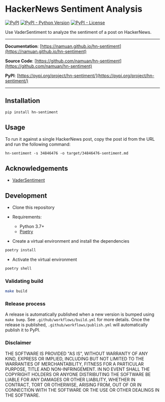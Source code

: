 # HackerNews Sentiment Analysis

[![PyPI](https://img.shields.io/pypi/v/hn-sentiment?style=flat-square)](https://pypi.python.org/pypi/hn-sentiment/)
[![PyPI - Python Version](https://img.shields.io/pypi/pyversions/hn-sentiment?style=flat-square)](https://pypi.python.org/pypi/hn-sentiment/)
[![PyPI - License](https://img.shields.io/pypi/l/hn-sentiment?style=flat-square)](https://pypi.python.org/pypi/hn-sentiment/)

Use VaderSentiment to analyze the sentiment of a post on HackerNews.

---

**Documentation**: [https://namuan.github.io/hn-sentiment](https://namuan.github.io/hn-sentiment)

**Source Code**: [https://github.com/namuan/hn-sentiment](https://github.com/namuan/hn-sentiment)

**PyPI**: [https://pypi.org/project/hn-sentiment/](https://pypi.org/project/hn-sentiment/)

---

## Installation

```sh
pip install hn-sentiment
```

## Usage

To run it against a single HackerNews post, copy the post id from the URL and run the following command:

```shell
hn-sentiment -s 34846476 -o target/34846476-sentiment.md
```

## Acknowledgements

- [VaderSentiment](https://pypi.org/project/vaderSentiment/)

## Development

* Clone this repository
* Requirements:
  * Python 3.7+
  * [Poetry](https://python-poetry.org/)

* Create a virtual environment and install the dependencies
```sh
poetry install
```

* Activate the virtual environment
```sh
poetry shell
```

### Validating build
```sh
make build
```

### Release process
A release is automatically published when a new version is bumped using `make bump`.
See `.github/workflows/build.yml` for more details.
Once the release is published, `.github/workflows/publish.yml` will automatically publish it to PyPI.

### Disclaimer

THE SOFTWARE IS PROVIDED "AS IS", WITHOUT WARRANTY OF ANY KIND, EXPRESS OR IMPLIED, INCLUDING BUT NOT LIMITED TO THE WARRANTIES OF MERCHANTABILITY, FITNESS FOR A PARTICULAR PURPOSE, TITLE AND NON-INFRINGEMENT. IN NO EVENT SHALL THE COPYRIGHT HOLDERS OR ANYONE DISTRIBUTING THE SOFTWARE BE LIABLE FOR ANY DAMAGES OR OTHER LIABILITY, WHETHER IN CONTRACT, TORT OR OTHERWISE, ARISING FROM, OUT OF OR IN CONNECTION WITH THE SOFTWARE OR THE USE OR OTHER DEALINGS IN THE SOFTWARE.

